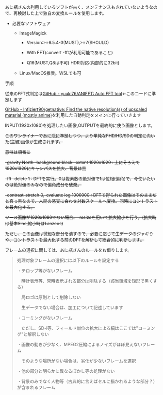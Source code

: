 あに瓶さんの利用しているソフトが古く、メンテナンスもされていないようなので、再検討した上で独自の変換ルールを使用します。

- 必要なソフトウェア
  
  - ImageMagick
    
    - Version:>=6.5.4-3(MUST),>=7(SHOULD)
    
    - With FFT(convert -fftが利用可能であること)
    
    - Q16(MUST,Q8は不可) HDRI対応(内部的に32bit)
  
  - Linux/MacOS推奨。WSLでも可

手順

従来のFFT式判定は[GitHub - yuuki76/ANIFFT: Auto FFT tool](https://www.blogger.com/blog/post/edit/7206288531672684145/5114257932708086161#)←このコードに準拠します

[GitHub - Infiziert90/getnative: Find the native resolution(s) of upscaled material (mostly anime)](https://github.com/Infiziert90/getnative)を利用した自動判定をメインに行っていきます

INPUT(1920x1080)を処理したい画像,OUTPUTを最終的に使う画像とします。 

~~このワンライナーであに瓶に準拠しつつ、より単純なFHD/HD/SDの判定に向いた(主観)画像が生成されます。~~

~~意味は順番に~~

~~-gravity North -background black -extent 1920x1920 : 上にそろえて1920x1920にキャンパスを拡大、背景は黒~~

~~-fft -delete 1 : DFTを実行。0は複素数の絶対値で1は位相(偏角)で、今使いたいのは絶対値のみなので偏角成分を破棄。~~

~~-contrast-stretch 0,-evaluate log 1000000 : DFTで得られた画像はそのままだと真っ黒なので、人間の感覚に合わせ対数スケールへ変換。同時にコントラストを最大化する。~~

~~ソース画像が1920x1080でない場合、-resizeを用いて拡大縮小を行う。(拡大時は基本Sinc,縮小時はLanzcos)~~

~~ただし、この画像は微細な部分を潰すので、必要に応じて生データのジャギりや、コントラストを最大化する前のDFTを解析して総合的に判断します。~~

フレームの選択に関しては、あに瓶さんのルールをお借りします。

> 処理対象フレームの選択には以下のルールを設定する
> 
> ・テロップ等がないフレーム
> 
> 　時計表示等、常時表示される部分は削除する（該当領域を矩形で黒くする）
> 
> 　局ロゴは原則として削除しない
> 
> 　生データでない場合は、加工について記述しています
> 
> ・コーミングがないフレーム
> 
> 　ただし、SD-i等、フィールド単位の拡大による縞はここでは"コーミング"と解釈しない
> 
> ・画像の動きが少なく、MPEG2圧縮によるノイズがほぼ見えないフレーム
> 
> 　そのような場所がない場合は、劣化が少ないフレームを選択
> 
> ・他の部分と明らかに異なるぼかし等の処理がない
> 
> ・背景のみでなく人物等（古典的に言えばセルに描かれるような部分？）が含まれるフレーム
